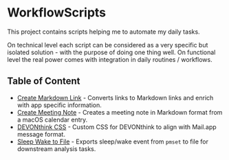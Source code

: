 # WorkflowScripts

This project contains scripts helping me to automate my daily tasks.

On technical level each script can be considered as a very specific but isolated solution - with the purpose of doing one thing well. On functional level the real power comes with integration in daily routines / workflows.

## Table of Content

* [Create Markdown Link](./create-markdown-link/README.md) - Converts links to Markdown links and enrich with app specific information.
* [Create Meeting Note](./create-meeting-note/README.md) - Creates a meeting note in Markdown format from a macOS calendar entry.
* [DEVONthink CSS](./devonthink-css/README.md) - Custom CSS for DEVONthink to align with Mail.app message format.
* [Sleep Wake to File](./sleep-wake-to-file/README.md) - Exports sleep/wake event from `pmset` to file for downstream analysis tasks.
